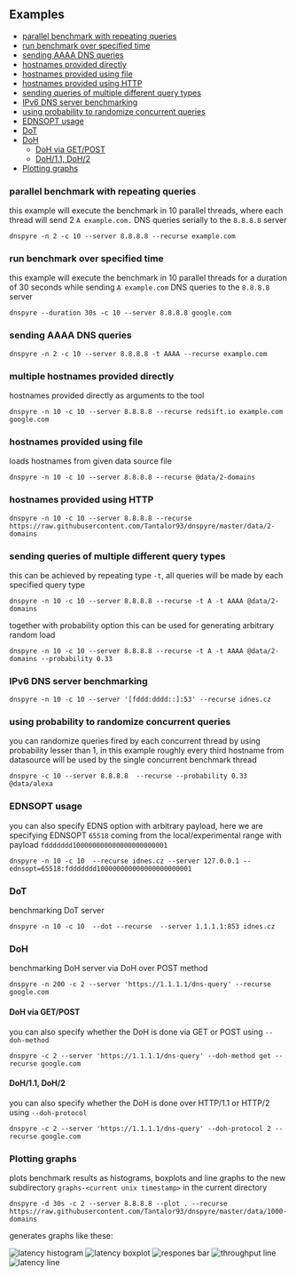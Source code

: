 ## Examples
+ [parallel benchmark with repeating queries](#parallel-benchmark-with-repeating-queries)
+ [run benchmark over specified time](#run-benchmark-over-specified-time)
+ [sending AAAA DNS queries](#sending-AAAA-DNS-queries)
+ [hostnames provided directly](#multiple-hostnames-provided-directly)
+ [hostnames provided using file](#hostnames-provided-using-file)
+ [hostnames provided using HTTP](#hostnames-provided-using-http)
+ [sending queries of multiple different query types](#sending-queries-of-multiple-different-query-types)
+ [IPv6 DNS server benchmarking](#ipv6-dns-server-benchmarking)
+ [using probability to randomize concurrent queries](#using-probability-to-randomize-concurrent-queries)
+ [EDNSOPT usage](#ednsopt-usage)
+ [DoT](#dot)
+ [DoH](#doh)
  + [DoH via GET/POST](#doh-via-getpost)
  + [DoH/1.1, DoH/2](#doh11-doh2)
+ [Plotting graphs](#plotting-graphs)


### parallel benchmark with repeating queries
this example will execute the benchmark in 10 parallel threads, where each thread will
send 2 `A example.com.` DNS queries serially to the `8.8.8.8` server
```
dnspyre -n 2 -c 10 --server 8.8.8.8 --recurse example.com
```

### run benchmark over specified time
this example will execute the benchmark in 10 parallel threads for a duration of 30 seconds while sending `A example.com` DNS queries
to the `8.8.8.8` server
```
dnspyre --duration 30s -c 10 --server 8.8.8.8 google.com
```

### sending AAAA DNS queries
```
dnspyre -n 2 -c 10 --server 8.8.8.8 -t AAAA --recurse example.com
```

### multiple hostnames provided directly
hostnames provided directly as arguments to the tool
```
dnspyre -n 10 -c 10 --server 8.8.8.8 --recurse redsift.io example.com google.com
```

### hostnames provided using file
loads hostnames from given data source file
```
dnspyre -n 10 -c 10 --server 8.8.8.8 --recurse @data/2-domains
```

### hostnames provided using HTTP
```
dnspyre -n 10 -c 10 --server 8.8.8.8 --recurse https://raw.githubusercontent.com/Tantalor93/dnspyre/master/data/2-domains
```

### sending queries of multiple different query types
this can be achieved by repeating type `-t`, all queries will be made by each specified query type
```
dnspyre -n 10 -c 10 --server 8.8.8.8 --recurse -t A -t AAAA @data/2-domains
```
together with probability option this can be used for generating arbitrary random load
```
dnspyre -n 10 -c 10 --server 8.8.8.8 --recurse -t A -t AAAA @data/2-domains --probability 0.33
```

### IPv6 DNS server benchmarking
```
dnspyre -n 10 -c 10 --server '[fddd:dddd::]:53' --recurse idnes.cz
```

### using probability to randomize concurrent queries
you can randomize queries fired by each concurrent thread by using probability lesser than 1, in this example
roughly every third hostname from datasource will be used by the single concurrent benchmark thread
```
dnspyre -c 10 --server 8.8.8.8  --recurse --probability 0.33  @data/alexa
```

### EDNSOPT usage
you can also specify EDNS option with arbitrary payload, here we are specifying EDNSOPT `65518`
coming from the local/experimental range with payload `fddddddd100000000000000000000001`
```
dnspyre -n 10 -c 10  --recurse idnes.cz --server 127.0.0.1 --ednsopt=65518:fddddddd100000000000000000000001
```

### DoT
benchmarking DoT server
```
dnspyre -n 10 -c 10  --dot --recurse  --server 1.1.1.1:853 idnes.cz
```

### DoH
benchmarking DoH server via DoH over POST method
```
dnspyre -n 200 -c 2 --server 'https://1.1.1.1/dns-query' --recurse google.com
```

#### DoH via GET/POST
you can also specify whether the DoH is done via GET or POST using `--doh-method`
```
dnspyre -c 2 --server 'https://1.1.1.1/dns-query' --doh-method get --recurse google.com
```

#### DoH/1.1, DoH/2
you can also specify whether the DoH is done over HTTP/1.1 or HTTP/2 using `--doh-protocol`
```
dnspyre -c 2 --server 'https://1.1.1.1/dns-query' --doh-protocol 2 --recurse google.com
```

### Plotting graphs
plots benchmark results as histograms, boxplots and line graphs to the new subdirectory `graphs-<current unix timestamp>` in the current directory
```
dnspyre -d 30s -c 2 --server 8.8.8.8 --plot . --recurse https://raw.githubusercontent.com/Tantalor93/dnspyre/master/data/1000-domains
```
generates graphs like these:

![latency histogram](graphs/latency-histogram.png)
![latency boxplot](graphs/latency-boxplot.png)
![respones bar](graphs/responses-barchart.png)
![throughput line](graphs/throughput-lineplot.png)
![latency line](graphs/latency-lineplot.png)

